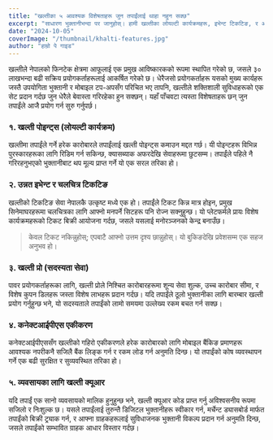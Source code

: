 ```yaml
---
title: "खल्तीका ५ आवश्यक विशेषताहरू जुन तपाईंलाई थाहा नहुन सक्छ"
excerpt: "साधारण भुक्तानीभन्दा पर जानुहोस्। हामी खल्तीका लोयल्टी कार्यक्रमहरू, इभेन्ट टिकटिङ, र अन्य मूल्य-वर्धित सेवाहरूको अन्वेषण गर्छौं।"
date: "2024-10-05"
coverImage: "/thumbnail/khalti-features.jpg"
author: "हाम्रो पे गाइड"
---
```


खल्तीले नेपालको फिनटेक क्षेत्रमा आफूलाई एक प्रमुख आविष्कारकको रूपमा स्थापित गरेको छ, जसले ३० लाखभन्दा बढी सक्रिय प्रयोगकर्ताहरूलाई आकर्षित गरेको छ। धेरैजसो प्रयोगकर्ताहरू यसको मुख्य कार्यहरू जस्तै उपयोगिता भुक्तानी र मोबाइल टप-अपसँग परिचित भए तापनि, खल्तीले शक्तिशाली सुविधाहरूको एक सेट प्रदान गर्दछ जुन धेरैले बेवास्ता गरिरहेका हुन सक्छन्। यहाँ पाँचवटा त्यस्ता विशेषताहरू छन् जुन तपाईंले आजै प्रयोग गर्न सुरु गर्नुपर्छ।

### १. खल्ती पोइन्ट्स (लोयल्टी कार्यक्रम)

खल्तीमा तपाईंले गर्ने हरेक कारोबारले तपाईंलाई खल्ती पोइन्ट्स कमाउन मद्दत गर्छ। यी पोइन्टहरू विभिन्न पुरस्कारहरूका लागि रिडिम गर्न सकिन्छ, क्यासब्याक अफरदेखि सेवाहरूमा छुटसम्म। तपाईंले पहिले नै गरिरहनुभएको भुक्तानीबाट थप मूल्य प्राप्त गर्ने यो एक सरल तरिका हो।

### २. उन्नत इभेन्ट र चलचित्र टिकटिङ

खल्तीको टिकटिङ सेवा नेपालकै उत्कृष्ट मध्ये एक हो। तपाईंले टिकट किन्न मात्र होइन, प्रमुख सिनेमाघरहरूमा चलचित्रका लागि आफ्नो मनपर्ने सिटहरू पनि रोज्न सक्नुहुन्छ। यो प्लेटफर्मले प्रायः विशेष कार्यक्रमहरूको टिकट बिक्री आयोजना गर्दछ, जसले यसलाई मनोरञ्जनको केन्द्र बनाउँछ।

> केवल टिकट नकिन्नुहोस्; एपबाटै आफ्नो उत्तम दृश्य छान्नुहोस्। यो बुकिङदेखि प्रवेशसम्म एक सहज अनुभव हो।

### ३. खल्ती प्रो (सदस्यता सेवा)

पावर प्रयोगकर्ताहरूका लागि, खल्ती प्रोले निश्चित कारोबारहरूमा शून्य सेवा शुल्क, उच्च कारोबार सीमा, र विशेष कुपन डिलहरू जस्ता विशेष लाभहरू प्रदान गर्दछ। यदि तपाईंले ठूलो भुक्तानीका लागि बारम्बार खल्ती प्रयोग गर्नुहुन्छ भने, यो सदस्यताले तपाईंको लामो समयमा उल्लेख्य रकम बचत गर्न सक्छ।

### ४. कनेक्टआईपीएस एकीकरण

कनेक्टआईपीएससँग खल्तीको गहिरो एकीकरणले हरेक कारोबारको लागि मोबाइल बैंकिङ प्रमाणहरू आवश्यक नपरीकनै सजिलै बैंक लिङ्क गर्न र रकम लोड गर्न अनुमति दिन्छ। यो तपाईंको कोष व्यवस्थापन गर्ने एक बढी सुरक्षित र सुव्यवस्थित तरिका हो।

### ५. व्यवसायका लागि खल्ती क्यूआर

यदि तपाईं एक सानो व्यवसायको मालिक हुनुहुन्छ भने, खल्ती क्यूआर कोड प्राप्त गर्नु अविश्वसनीय रूपमा सजिलो र निःशुल्क छ। यसले तपाईंलाई तुरुन्तै डिजिटल भुक्तानीहरू स्वीकार गर्न, मर्चेन्ट ड्यासबोर्ड मार्फत तपाईंको बिक्री ट्र्याक गर्न, र आफ्ना ग्राहकहरूलाई सुविधाजनक भुक्तानी विकल्प प्रदान गर्न अनुमति दिन्छ, जसले तपाईंको सम्भावित ग्राहक आधार विस्तार गर्दछ।
